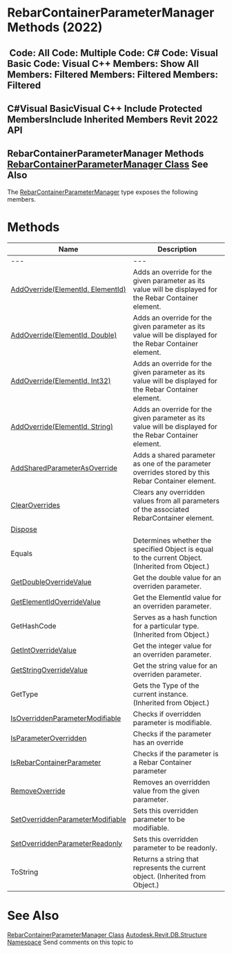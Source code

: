 # RebarContainerParameterManager Methods (2022)

﻿
 Code: All Code: Multiple Code: C# Code: Visual Basic Code: Visual C++  Members: Show All Members: Filtered Members: Filtered Members: Filtered   
---  
C#Visual BasicVisual C++
Include Protected MembersInclude Inherited Members
Revit 2022 API  
---  
RebarContainerParameterManager Methods  
[RebarContainerParameterManager Class](a0e5db38-c482-7232-df45-b0cdbcebac7d.md "RebarContainerParameterManager Class") See Also  
---  
The [RebarContainerParameterManager](a0e5db38-c482-7232-df45-b0cdbcebac7d.md "RebarContainerParameterManager Class") type exposes the following members.
# Methods
| Name | Description |
| --- | --- |
| --- | --- | --- |
| [AddOverride(ElementId, ElementId)](162cbdc9-f640-ca81-fb77-f7456993951f.md "AddOverride Method \(ElementId, ElementId\)") | Adds an override for the given parameter as its value will be displayed for the Rebar Container element. |
| [AddOverride(ElementId, Double)](37cdef48-c22a-633f-7047-33f9d170f641.md "AddOverride Method \(ElementId, Double\)") | Adds an override for the given parameter as its value will be displayed for the Rebar Container element. |
| [AddOverride(ElementId, Int32)](1a855734-c230-30ee-8d74-33617eb7bc3f.md "AddOverride Method \(ElementId, Int32\)") | Adds an override for the given parameter as its value will be displayed for the Rebar Container element. |
| [AddOverride(ElementId, String)](b9cfaccb-15c0-d12c-470a-8ec9f1419979.md "AddOverride Method \(ElementId, String\)") | Adds an override for the given parameter as its value will be displayed for the Rebar Container element. |
| [AddSharedParameterAsOverride](0e4551e0-d6c6-3c71-812b-8ea6a82a9ea9.md "AddSharedParameterAsOverride Method") | Adds a shared parameter as one of the parameter overrides stored by this Rebar Container element. |
| [ClearOverrides](997a68cf-1530-13a1-91d3-484beefa51a3.md "ClearOverrides Method") | Clears any overridden values from all parameters of the associated RebarContainer element. |
| [Dispose](37f9ed71-f3fa-9ce0-db64-aba29212386b.md "Dispose Method") |
| Equals | Determines whether the specified Object is equal to the current Object. (Inherited from Object.) |
| [GetDoubleOverrideValue](269b5ffa-a173-d34a-20ce-b3d98ca793f6.md "GetDoubleOverrideValue Method") | Get the double value for an overriden parameter. |
| [GetElementIdOverrideValue](5c9dca6a-77dd-9631-47f8-b0f02c8ca905.md "GetElementIdOverrideValue Method") | Get the ElementId value for an overriden parameter. |
| GetHashCode | Serves as a hash function for a particular type.  (Inherited from Object.) |
| [GetIntOverrideValue](fa4716f0-ba7b-5d2f-6005-1a6be9e4ddd3.md "GetIntOverrideValue Method") | Get the integer value for an overriden parameter. |
| [GetStringOverrideValue](bdd0c7ed-421a-fc24-05d0-5cc727c4c013.md "GetStringOverrideValue Method") | Get the string value for an overriden parameter. |
| GetType | Gets the Type of the current instance. (Inherited from Object.) |
| [IsOverriddenParameterModifiable](7d3b99fe-2028-3309-52cd-a3c8d4319d08.md "IsOverriddenParameterModifiable Method") | Checks if overridden parameter is modifiable. |
| [IsParameterOverridden](329a5321-cfa1-3924-e05b-6a51fcc08b81.md "IsParameterOverridden Method") | Checks if the parameter has an override |
| [IsRebarContainerParameter](f1af9db7-e66c-f8db-8526-1e52833cb830.md "IsRebarContainerParameter Method") | Checks if the parameter is a Rebar Container parameter |
| [RemoveOverride](936573d9-88a4-ed15-233b-6508a9c88a64.md "RemoveOverride Method") | Removes an overridden value from the given parameter. |
| [SetOverriddenParameterModifiable](0b91fcec-09b4-8e89-01cf-24272512395f.md "SetOverriddenParameterModifiable Method") | Sets this overridden parameter to be modifiable. |
| [SetOverriddenParameterReadonly](13dfe73c-aa3c-767d-c939-45feab28cd21.md "SetOverriddenParameterReadonly Method") | Sets this overridden parameter to be readonly. |
| ToString | Returns a string that represents the current object. (Inherited from Object.) |

# See Also
[RebarContainerParameterManager Class](a0e5db38-c482-7232-df45-b0cdbcebac7d.md "RebarContainerParameterManager Class")
[Autodesk.Revit.DB.Structure Namespace](d586b341-f687-9d90-e96d-255806b7d4fc.md "Autodesk.Revit.DB.Structure Namespace")
Send comments on this topic to 